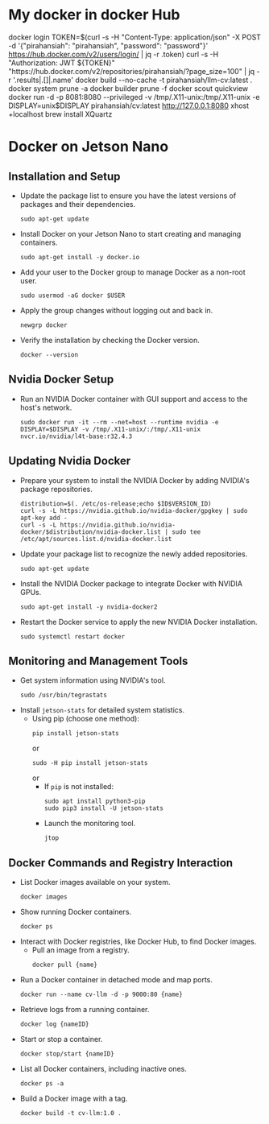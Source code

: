 # My docker in docker Hub
docker login
TOKEN=$(curl -s -H "Content-Type: application/json" -X POST -d '{"pirahansiah": "pirahansiah", "password": "password"}' https://hub.docker.com/v2/users/login/ | jq -r .token)
curl -s -H "Authorization: JWT ${TOKEN}" "https://hub.docker.com/v2/repositories/pirahansiah/?page_size=100" | jq -r '.results|.[]|.name'
docker build --no-cache -t pirahansiah/llm-cv:latest .
docker system prune -a
docker builder prune -f
docker scout quickview
docker run -d -p 8081:8080 --privileged -v /tmp/.X11-unix:/tmp/.X11-unix -e DISPLAY=unix$DISPLAY pirahansiah/cv:latest
http://127.0.0.1:8080
xhost +localhost
brew install XQuartz




# Docker on Jetson Nano

## Installation and Setup
- Update the package list to ensure you have the latest versions of packages and their dependencies.
  ```
  sudo apt-get update
  ```
- Install Docker on your Jetson Nano to start creating and managing containers.
  ```
  sudo apt-get install -y docker.io
  ```
- Add your user to the Docker group to manage Docker as a non-root user.
  ```
  sudo usermod -aG docker $USER
  ```
- Apply the group changes without logging out and back in.
  ```
  newgrp docker
  ```
- Verify the installation by checking the Docker version.
  ```
  docker --version
  ```

## Nvidia Docker Setup
- Run an NVIDIA Docker container with GUI support and access to the host's network.
  ```
  sudo docker run -it --rm --net=host --runtime nvidia -e DISPLAY=$DISPLAY -v /tmp/.X11-unix/:/tmp/.X11-unix nvcr.io/nvidia/l4t-base:r32.4.3
  ```

## Updating Nvidia Docker
- Prepare your system to install the NVIDIA Docker by adding NVIDIA's package repositories.
  ```
  distribution=$(. /etc/os-release;echo $ID$VERSION_ID)
  curl -s -L https://nvidia.github.io/nvidia-docker/gpgkey | sudo apt-key add -
  curl -s -L https://nvidia.github.io/nvidia-docker/$distribution/nvidia-docker.list | sudo tee /etc/apt/sources.list.d/nvidia-docker.list
  ```
- Update your package list to recognize the newly added repositories.
  ```
  sudo apt-get update
  ```
- Install the NVIDIA Docker package to integrate Docker with NVIDIA GPUs.
  ```
  sudo apt-get install -y nvidia-docker2
  ```
- Restart the Docker service to apply the new NVIDIA Docker installation.
  ```
  sudo systemctl restart docker
  ```

## Monitoring and Management Tools
- Get system information using NVIDIA's tool.
  ```
  sudo /usr/bin/tegrastats
  ```
- Install `jetson-stats` for detailed system statistics.
  - Using pip (choose one method):
    ```
    pip install jetson-stats
    ```
    or
    ```
    sudo -H pip install jetson-stats
    ```
    or
    - If `pip` is not installed:
      ```
      sudo apt install python3-pip
      sudo pip3 install -U jetson-stats
      ```
    - Launch the monitoring tool.
      ```
      jtop
      ```

## Docker Commands and Registry Interaction
- List Docker images available on your system.
  ```
  docker images
  ```
- Show running Docker containers.
  ```
  docker ps
  ```
- Interact with Docker registries, like Docker Hub, to find Docker images.
  - Pull an image from a registry.
    ```
    docker pull {name}
    ```
- Run a Docker container in detached mode and map ports.
  ```
  docker run --name cv-llm -d -p 9000:80 {name}
  ```
- Retrieve logs from a running container.
  ```
  docker log {nameID}
  ```
- Start or stop a container.
  ```
  docker stop/start {nameID}
  ```
- List all Docker containers, including inactive ones.
  ```
  docker ps -a
  ```
- Build a Docker image with a tag.
  ```
  docker build -t cv-llm:1.0 .
  ```